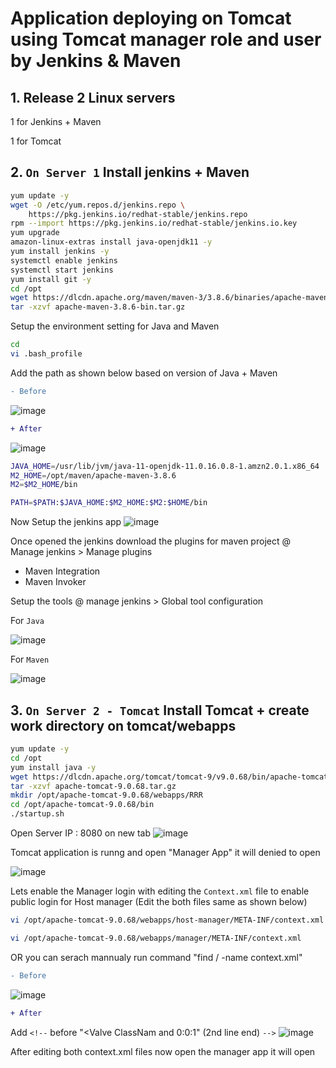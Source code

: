 # Application deploying on Tomcat using Tomcat manager role and user by Jenkins & Maven

## 1. Release 2 Linux servers
1 for Jenkins + Maven

1 for Tomcat

## 2. `On Server 1` Install jenkins + Maven
```sh
yum update -y
wget -O /etc/yum.repos.d/jenkins.repo \
    https://pkg.jenkins.io/redhat-stable/jenkins.repo
rpm --import https://pkg.jenkins.io/redhat-stable/jenkins.io.key
yum upgrade
amazon-linux-extras install java-openjdk11 -y
yum install jenkins -y
systemctl enable jenkins
systemctl start jenkins
yum install git -y
cd /opt
wget https://dlcdn.apache.org/maven/maven-3/3.8.6/binaries/apache-maven-3.8.6-bin.tar.gz
tar -xzvf apache-maven-3.8.6-bin.tar.gz
```

Setup the environment setting for Java and Maven
```sh
cd
vi .bash_profile
```

Add the path as shown below based on version of Java + Maven
```diff
- Before
```

![image](https://user-images.githubusercontent.com/111989928/199534365-046e6aa0-b0b7-419b-993b-aa106527ef3b.png)

```diff
+ After
```

![image](https://user-images.githubusercontent.com/111989928/199535469-b1bf3a7c-3cb4-47b4-97a4-9c7b40c5a4fb.png)
```sh
JAVA_HOME=/usr/lib/jvm/java-11-openjdk-11.0.16.0.8-1.amzn2.0.1.x86_64
M2_HOME=/opt/maven/apache-maven-3.8.6
M2=$M2_HOME/bin

PATH=$PATH:$JAVA_HOME:$M2_HOME:$M2:$HOME/bin
```

Now Setup the jenkins app
![image](https://user-images.githubusercontent.com/111989928/199536974-545a8c9a-e286-4591-afd4-391b9afbcb66.png)

Once opened the jenkins download the plugins for maven project @ Manage jenkins > Manage plugins

* Maven Integration
* Maven Invoker

Setup the tools @ manage jenkins > Global tool configuration

For `Java`

![image](https://user-images.githubusercontent.com/111989928/199538575-3656cd22-a254-477b-b49f-8beec3870d8b.png)

For `Maven`

![image](https://user-images.githubusercontent.com/111989928/199538740-89981c5f-c5f4-42d0-a0d5-66bfa2e685e3.png)



## 3. `On Server 2 - Tomcat` Install Tomcat + create work directory on tomcat/webapps
```sh
yum update -y
cd /opt
yum install java -y
wget https://dlcdn.apache.org/tomcat/tomcat-9/v9.0.68/bin/apache-tomcat-9.0.68.tar.gz
tar -xzvf apache-tomcat-9.0.68.tar.gz
mkdir /opt/apache-tomcat-9.0.68/webapps/RRR
cd /opt/apache-tomcat-9.0.68/bin
./startup.sh
```
Open Server IP : 8080 on new tab
![image](https://user-images.githubusercontent.com/111989928/199546600-db8acd8b-c491-4063-8ecf-6f47cca27180.png)

Tomcat application is runng and open "Manager App" it will denied to open 

![image](https://user-images.githubusercontent.com/111989928/199546993-96aa595b-12a5-4810-b928-9a2952b0129d.png)


Lets enable the Manager login with editing the `Context.xml` file to enable public login for Host manager (Edit the both files same as shown below)

```sh
vi /opt/apache-tomcat-9.0.68/webapps/host-manager/META-INF/context.xml
```
```sh
vi /opt/apache-tomcat-9.0.68/webapps/manager/META-INF/context.xml
```
OR you can serach mannualy run command "find / -name context.xml"
```diff
- Before
```
![image](https://user-images.githubusercontent.com/111989928/199543146-bd741583-aa7d-46c3-82b6-ce81f3eac789.png)
```diff
+ After
```
Add `<!--` before "<Valve ClassNam and 
                          0:0:1" (2nd line end) `-->`
![image](https://user-images.githubusercontent.com/111989928/199544536-01499aef-84c4-496c-9949-525466342aef.png)
    

After editing both context.xml files now open the manager app it will open
 




